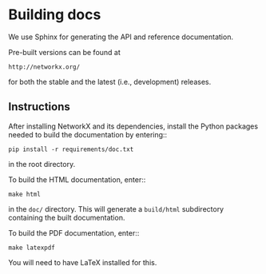 # Building docs

We use Sphinx for generating the API and reference documentation.

Pre-built versions can be found at

    http://networkx.org/

for both the stable and the latest (i.e., development) releases.

## Instructions

After installing NetworkX and its dependencies, install the Python
packages needed to build the documentation by entering::

    pip install -r requirements/doc.txt

in the root directory.

To build the HTML documentation, enter::

    make html

in the ``doc/`` directory.  This will generate a ``build/html`` subdirectory
containing the built documentation.

To build the PDF documentation, enter::

    make latexpdf

You will need to have LaTeX installed for this.
